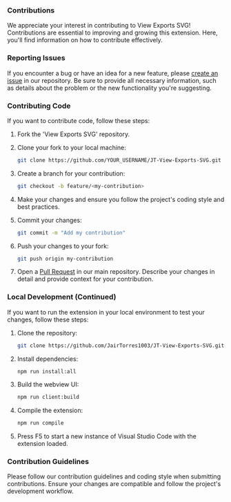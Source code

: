### Contributions

We appreciate your interest in contributing to View Exports SVG! Contributions are essential to improving and growing this extension. Here, you'll find information on how to contribute effectively.

### Reporting Issues

If you encounter a bug or have an idea for a new feature, please [create an issue](https://github.com/JairTorres1003/JT-View-Exports-SVG/issues) in our repository. Be sure to provide all necessary information, such as details about the problem or the new functionality you're suggesting.

### Contributing Code

If you want to contribute code, follow these steps:

1. Fork the 'View Exports SVG' repository.

2. Clone your fork to your local machine:

   ```bash
   git clone https://github.com/YOUR_USERNAME/JT-View-Exports-SVG.git
   ```

3. Create a branch for your contribution:

   ```bash
   git checkout -b feature/<my-contribution>
   ```

4. Make your changes and ensure you follow the project's coding style and best practices.

5. Commit your changes:

   ```bash
   git commit -m "Add my contribution"
   ```

6. Push your changes to your fork:

   ```bash
   git push origin my-contribution
   ```

7. Open a [Pull Request](https://github.com/JairTorres1003/JT-View-Exports-SVG/pulls) in our main repository. Describe your changes in detail and provide context for your contribution.

### Local Development (Continued)

If you want to run the extension in your local environment to test your changes, follow these steps:

1. Clone the repository:

   ```bash
   git clone https://github.com/JairTorres1003/JT-View-Exports-SVG.git
   ```

2. Install dependencies:

   ```bash
   npm run install:all
   ```

3. Build the webview UI:

   ```bash
   npm run client:build
   ```

4. Compile the extension:

   ```bash
   npm run compile
   ```

5. Press F5 to start a new instance of Visual Studio Code with the extension loaded.

### Contribution Guidelines

Please follow our contribution guidelines and coding style when submitting contributions. Ensure your changes are compatible and follow the project's development workflow.
